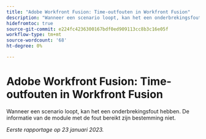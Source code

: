 ```yaml
---
title: "Adobe Workfront Fusion: Time-outfouten in Workfront Fusion"
description: "Wanneer een scenario loopt, kan het een onderbrekingsfout hebben. De informatie van de module met de fout bereikt zijn bestemming niet."
hidefromtoc: true
source-git-commit: e224fc4236300167bdf0ed909113cc8b3c16e05f
workflow-type: tm+mt
source-wordcount: '68'
ht-degree: 0%

---
```



# Adobe Workfront Fusion: Time-outfouten in Workfront Fusion

Wanneer een scenario loopt, kan het een onderbrekingsfout hebben. De informatie van de module met de fout bereikt zijn bestemming niet.

_Eerste rapportage op 23 januari 2023._

